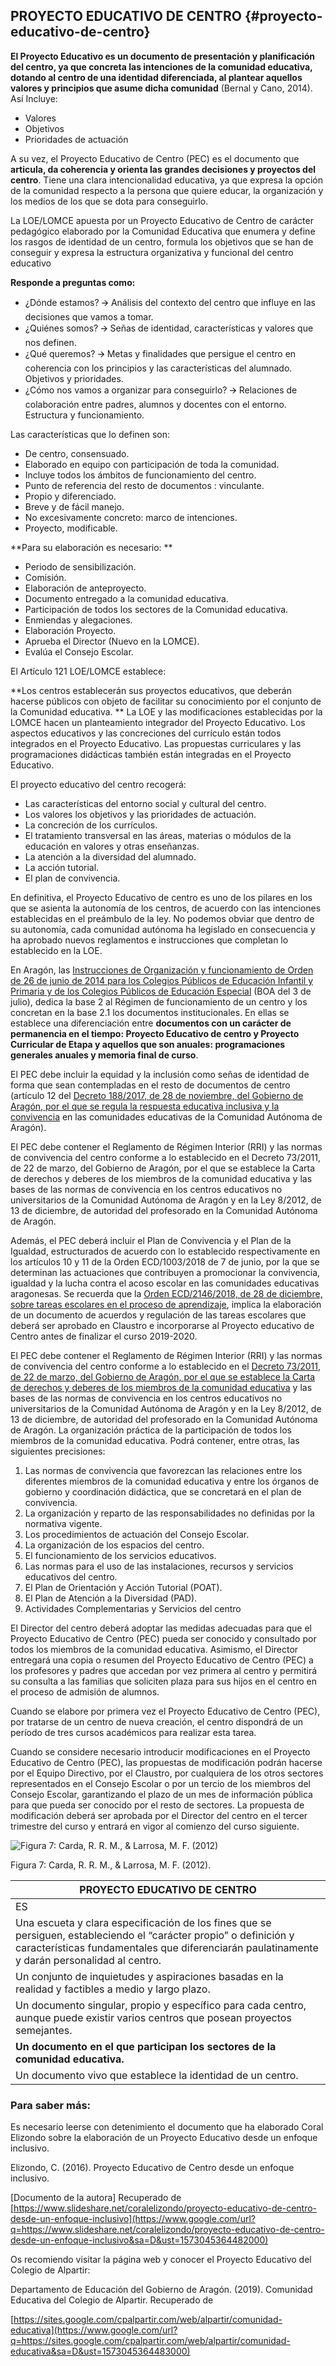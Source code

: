 ## PROYECTO EDUCATIVO DE CENTRO {#proyecto-educativo-de-centro}

**El Proyecto Educativo es un documento de presentación y planificación del centro, ya que concreta las intenciones de la comunidad educativa, dotando al centro de una identidad diferenciada, al plantear aquellos valores y principios que asume dicha comunidad** (Bernal y Cano, 2014). Así Incluye:

*   Valores
*   Objetivos
*   Prioridades de actuación

A su vez, el Proyecto Educativo de Centro (PEC) es el documento que **articula, da coherencia y orienta las grandes decisiones y proyectos del centro**. Tiene una clara intencionalidad educativa, ya que expresa la opción de la comunidad respecto a la persona que quiere educar, la organización y los medios de los que se dota para conseguirlo.

La LOE/LOMCE apuesta por un Proyecto Educativo de Centro de carácter pedagógico elaborado por la Comunidad Educativa que enumera y define los rasgos de identidad de un centro, formula los objetivos que se han de conseguir y expresa la estructura organizativa y funcional del centro educativo

**Responde a preguntas como:**

*   ¿Dónde estamos? 🡪 Análisis del contexto del centro que influye en las decisiones que vamos a tomar.
*   ¿Quiénes somos? 🡪 Señas de identidad, características y valores que nos definen.
*   ¿Qué queremos? 🡪 Metas y finalidades que persigue el centro en coherencia con los principios y las características del alumnado. Objetivos y prioridades.
*   ¿Cómo nos vamos a organizar para conseguirlo? 🡪 Relaciones de colaboración entre padres, alumnos y docentes con el entorno.  Estructura y funcionamiento.

Las características que lo definen son:

*   De centro, consensuado.
*   Elaborado en equipo con participación de toda la comunidad.
*   Incluye todos los ámbitos de funcionamiento del centro.
*   Punto de referencia del resto de documentos : vinculante.
*   Propio y diferenciado.
*   Breve y de fácil manejo.
*   No excesivamente concreto: marco de intenciones.
*   Proyecto, modificable.

**Para su elaboración es necesario:
**
*   Periodo de sensibilización.
*   Comisión.
*   Elaboración de anteproyecto.
*   Documento entregado a la comunidad educativa.
*   Participación de todos los sectores de la Comunidad educativa.
*   Enmiendas y alegaciones.
*   Elaboración Proyecto.
*   Aprueba el Director (Nuevo en la LOMCE).
*   Evalúa el Consejo Escolar.

El Artículo 121 LOE/LOMCE establece:

**Los centros establecerán sus proyectos educativos, que deberán hacerse públicos con objeto de facilitar su conocimiento por el conjunto de la Comunidad educativa.
**
La LOE y las modificaciones establecidas por la LOMCE hacen un planteamiento integrador del Proyecto Educativo. Los aspectos educativos y las concreciones del currículo están todos integrados en el Proyecto Educativo. Las propuestas curriculares y las programaciones didácticas  también están integradas en el Proyecto Educativo.

El proyecto educativo del centro recogerá:

*   Las características del entorno social y cultural del centro.
*   Los valores los objetivos y las prioridades de actuación.
*   La concreción de los currículos.
*   El tratamiento transversal en las áreas, materias o módulos de la educación en valores y otras enseñanzas.
*   La atención a la diversidad del alumnado.
*   La acción tutorial.
*   El plan de convivencia.

En definitiva, el Proyecto Educativo de centro es uno de los pilares en los que se asienta la autonomía de los centros, de acuerdo con las intenciones establecidas en el preámbulo de la ley. No podemos obviar que dentro de su autonomía, cada comunidad autónoma ha legislado en consecuencia y ha aprobado nuevos reglamentos e instrucciones que completan lo establecido en la LOE.

En Aragón, las [Instrucciones de Organización y funcionamiento de Orden de 26 de junio de 2014 para los Colegios Públicos de Educación Infantil y Primaria y de los Colegios Públicos de Educación Especial](http://www.educaragon.org/FILES/Orden26.pdf) (BOA del 3 de julio), dedica la base 2 al Régimen de funcionamiento de un centro y los concretan en la base 2.1 los documentos institucionales. En ellas se establece una diferenciación entre **documentos con un carácter de permanencia en el tiempo: Proyecto Educativo de centro y Proyecto Curricular de Etapa y aquellos que son anuales: programaciones generales anuales y memoria final de curso**.

El PEC debe incluir la equidad y la inclusión como señas de identidad de forma que sean contempladas en el resto de documentos de centro (artículo 12 del [Decreto 188/2017, de 28 de noviembre, del Gobierno de Aragón, por el que se regula la respuesta educativa inclusiva y la convivencia](http://www.boa.aragon.es/cgi-bin/EBOA/BRSCGI?CMD=VEROBJ&MLKOB=994406845050) en las comunidades educativas de la Comunidad Autónoma de Aragón).

 El PEC debe contener el Reglamento de Régimen Interior (RRI) y las normas de convivencia del centro conforme a lo establecido en el Decreto 73/2011, de 22 de marzo, del Gobierno de Aragón, por el que se establece la Carta de derechos y deberes de los miembros de la comunidad educativa y las bases de las normas de convivencia en los centros educativos no universitarios de la Comunidad Autónoma de Aragón y en la Ley 8/2012, de 13 de diciembre, de autoridad del profesorado en la Comunidad Autónoma de Aragón.

Además, el PEC deberá incluir el Plan de Convivencia y el Plan de la Igualdad, estructurados de acuerdo con lo establecido respectivamente en los artículos 10 y 11 de la Orden ECD/1003/2018 de 7 de junio, por la que se determinan las actuaciones que contribuyen a promocionar la convivencia, igualdad y la lucha contra el acoso escolar en las comunidades educativas aragonesas. Se recuerda que la [Orden ECD/2146/2018, de 28 de diciembre, sobre tareas escolares en el proceso de aprendizaje](http://craaltaribagorza.educa.aragon.es/IMG/pdf/TAREAS_ESCOLARES-2.pdf), implica la elaboración de un documento de acuerdos y regulación de las tareas escolares que deberá ser aprobado en Claustro e incorporarse al Proyecto educativo de Centro antes de finalizar el curso 2019-2020.

El PEC debe contener el Reglamento de Régimen Interior (RRI) y las normas de convivencia del centro conforme a lo establecido en el [Decreto 73/2011, de 22 de marzo, del Gobierno de Aragón, por el que se establece la Carta de derechos y deberes de los miembros de la comunidad educativa](http://www.boa.aragon.es/cgi-bin/EBOA/BRSCGI?CMD=VEROBJ&MLKOB=589772200505) y las bases de las normas de convivencia en los centros educativos no universitarios de la Comunidad Autónoma de Aragón y en la Ley 8/2012, de 13 de diciembre, de autoridad del profesorado en la Comunidad Autónoma de Aragón. La organización práctica de la participación de todos los miembros de la comunidad educativa. Podrá contener, entre otras, las siguientes precisiones:

1.  Las normas de convivencia que favorezcan las relaciones entre los diferentes miembros de la comunidad educativa y entre los órganos de gobierno y coordinación didáctica, que se concretará en el plan de convivencia.
2.  La organización y reparto de las responsabilidades no definidas por la normativa vigente.
3.  Los procedimientos de actuación del Consejo Escolar.
4.  La organización de los espacios del centro.
5.  El funcionamiento de los servicios educativos.
6.  Las normas para el uso de las instalaciones, recursos y servicios educativos del centro.
7.  El Plan de Orientación y Acción Tutorial (POAT).
8.  El Plan de Atención a la Diversidad (PAD).
9.  Actividades Complementarias y Servicios del centro

El Director del centro deberá adoptar las medidas adecuadas para que el Proyecto Educativo de Centro (PEC) pueda ser conocido y consultado por todos los miembros de la comunidad educativa. Asimismo, el Director entregará una copia o resumen del Proyecto Educativo de Centro (PEC) a los profesores y padres que accedan por vez primera al centro y permitirá su consulta a las familias que soliciten plaza para sus hijos en el centro en el proceso de admisión de alumnos.

Cuando se elabore por primera vez el Proyecto Educativo de Centro (PEC), por tratarse de un centro de nueva creación, el centro dispondrá de un período de tres cursos académicos para realizar esta tarea.

Cuando se considere necesario introducir modificaciones en el Proyecto Educativo de Centro (PEC), las propuestas de modificación podrán hacerse por el Equipo Directivo, por el Claustro, por cualquiera de los otros sectores representados en el Consejo Escolar o por un tercio de los miembros del Consejo Escolar, garantizando el plazo de un mes de información pública para que pueda ser conocido por el resto de sectores. La propuesta de modificación deberá ser aprobada por el Director del centro en el tercer trimestre del curso y entrará en vigor al comienzo del curso siguiente.

![Figura 7: Carda, R. R. M., &amp; Larrosa, M. F. (2012)](/images/image3.png)

Figura 7: Carda, R. R. M., &amp; Larrosa, M. F. (2012).

| PROYECTO EDUCATIVO DE CENTRO |
| --- |
| ES | NO ES |
| Una escueta y clara especificación de los fines que se persiguen, estableciendo el “carácter propio” o definición y características fundamentales que diferenciarán paulatinamente y darán personalidad al centro.|  **Un documento en el que se especifican todos y cada uno de los detalles del centro**.|
| Un conjunto de inquietudes y aspiraciones basadas en la realidad y factibles a medio y largo plazo. | **Un        conjunto        utópico        de        “ilusiones” profesionales.** |
| Un documento singular, propio y específico para cada centro, aunque puede existir varios centros que posean proyectos semejantes. | **Un documento genérico basado en los principios esenciales de la pedagogía, psicología…,   para   poder ser aplicado a cualquier centro de características semejantes.** |
| **Un documento en el que participan los sectores de la comunidad  educativa.** | Un documento elaborado por el equipo directivo. |
| Un documento vivo que establece la identidad de un centro. | **Un precioso documento de despacho para  ser archivado, acabado, inamovible e innecesario.** |

### Para saber más:

Es necesario leerse con detenimiento el documento que ha elaborado Coral Elizondo sobre la elaboración de un Proyecto Educativo desde un enfoque inclusivo.

Elizondo, C. (2016). Proyecto Educativo de Centro desde un enfoque inclusivo.

[Documento de la autora] Recuperado de [https://www.slideshare.net/coralelizondo/proyecto-educativo-de-centro-desde-un-enfoque-inclusivo](https://www.google.com/url?q=https://www.slideshare.net/coralelizondo/proyecto-educativo-de-centro-desde-un-enfoque-inclusivo&sa=D&ust=1573045364482000)

Os recomiendo visitar la página web y conocer el Proyecto Educativo del Colegio de Alpartir:

Departamento de Educación del Gobierno de Aragón. (2019). Comunidad Educativa del Colegio de Alpartir. Recuperado de

[https://sites.google.com/cpalpartir.com/web/alpartir/comunidad-educativa](https://www.google.com/url?q=https://sites.google.com/cpalpartir.com/web/alpartir/comunidad-educativa&sa=D&ust=1573045364483000)
